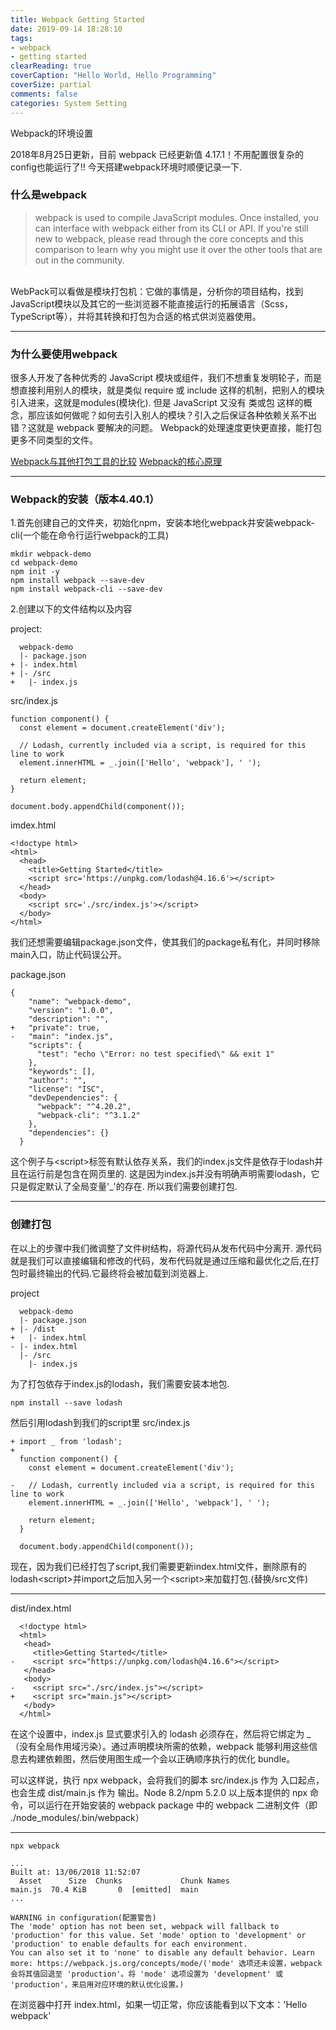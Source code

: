 ```yaml
---
title: Webpack Getting Started
date: 2019-09-14 18:28:10
tags:
- webpack
- getting started
clearReading: true
coverCaption: "Hello World, Hello Programming"
coverSize: partial
comments: false
categories: System Setting
---
```


Webpack的环境设置
<!--more-->

2018年8月25日更新，目前 webpack 已经更新值 4.17.1！不用配置很复杂的config也能运行了!!
今天搭建webpack环境时顺便记录一下.

### 什么是webpack
>webpack is used to compile JavaScript modules. Once installed, you can interface with webpack either from its CLI or API. If you're still new to webpack, please read through the core concepts and this comparison to learn why you might use it over the other tools that are out in the community.

<br>
WebPack可以看做是模块打包机：它做的事情是，分析你的项目结构，找到JavaScript模块以及其它的一些浏览器不能直接运行的拓展语言（Scss，TypeScript等），并将其转换和打包为合适的格式供浏览器使用。

***

### 为什么要使用webpack
很多人开发了各种优秀的 JavaScript 模块或组件，我们不想重复发明轮子，而是想直接利用别人的模块，就是类似 require 或 include 这样的机制，把别人的模块引入进来，这就是modules(模块化).
但是 JavaScript 又没有 类或包 这样的概念，那应该如何做呢？如何去引入别人的模块？引入之后保证各种依赖关系不出错？这就是 webpack 要解决的问题。
Webpack的处理速度更快更直接，能打包更多不同类型的文件。

[Webpack与其他打包工具的比较](https://webpack.js.org/comparison/)
[Webpack的核心原理](https://webpack.js.org/concepts/)

***

### Webpack的安装（版本4.40.1）
1.首先创建自己的文件夹，初始化npm，安装本地化webpack并安装webpack-cli(一个能在命令行运行webpack的工具)

```JS
mkdir webpack-demo
cd webpack-demo
npm init -y
npm install webpack --save-dev
npm install webpack-cli --save-dev
```

2.创建以下的文件结构以及内容

project:
```JS
  webpack-demo
  |- package.json
+ |- index.html
+ |- /src
+   |- index.js
```

src/index.js
```JS
function component() {
  const element = document.createElement('div');

  // Lodash, currently included via a script, is required for this line to work
  element.innerHTML = _.join(['Hello', 'webpack'], ' ');

  return element;
}

document.body.appendChild(component());
```

imdex.html
```JS
<!doctype html>
<html>
  <head>
    <title>Getting Started</title>
    <script src='https://unpkg.com/lodash@4.16.6'></script>
  </head>
  <body>
    <script src='./src/index.js'></script>
  </body>
</html>
```

我们还想需要编辑package.json文件，使其我们的package私有化，并同时移除main入口，防止代码误公开。

package.json
```JS
{
    "name": "webpack-demo",
    "version": "1.0.0",
    "description": "",
+   "private": true,
-   "main": "index.js",
    "scripts": {
      "test": "echo \"Error: no test specified\" && exit 1"
    },
    "keywords": [],
    "author": "",
    "license": "ISC",
    "devDependencies": {
      "webpack": "^4.20.2",
      "webpack-cli": "^3.1.2"
    },
    "dependencies": {}
  }
```

这个例子与&lt;script&gt;标签有默认依存关系，我们的index.js文件是依存于lodash并且在运行前是包含在网页里的.
这是因为index.js并没有明确声明需要lodash，它只是假定默认了全局变量'_'的存在.
所以我们需要创建打包.

***

### 创建打包
在以上的步骤中我们微调整了文件树结构，将源代码从发布代码中分离开.
源代码就是我们可以直接编辑和修改的代码，发布代码就是通过压缩和最优化之后,在打包时最终输出的代码.它最终将会被加载到浏览器上.

project
```JS
  webpack-demo
  |- package.json
+ |- /dist
+   |- index.html
- |- index.html
  |- /src
    |- index.js
```

为了打包依存于index.js的lodash，我们需要安装本地包.
```JS
npm install --save lodash
```

然后引用lodash到我们的script里
src/index.js
```JS
+ import _ from 'lodash';
+
  function component() {
    const element = document.createElement('div');

-   // Lodash, currently included via a script, is required for this line to work
    element.innerHTML = _.join(['Hello', 'webpack'], ' ');

    return element;
  }

  document.body.appendChild(component());
```
现在，因为我们已经打包了script,我们需要更新index.html文件，删除原有的lodash&lt;script&gt;并import之后加入另一个&lt;script&gt;来加载打包.(替换/src文件)

***
dist/index.html
```JS
  <!doctype html>
  <html>
   <head>
     <title>Getting Started</title>
-    <script src="https://unpkg.com/lodash@4.16.6"></script>
   </head>
   <body>
-    <script src="./src/index.js"></script>
+    <script src="main.js"></script>
   </body>
  </html>
```
在这个设置中，index.js 显式要求引入的 lodash 必须存在，然后将它绑定为 _（没有全局作用域污染）。通过声明模块所需的依赖，webpack 能够利用这些信息去构建依赖图，然后使用图生成一个会以正确顺序执行的优化 bundle。

可以这样说，执行 npx webpack，会将我们的脚本 src/index.js 作为 入口起点，也会生成 dist/main.js 作为 输出。Node 8.2/npm 5.2.0 以上版本提供的 npx 命令，可以运行在开始安装的 webpack package 中的 webpack 二进制文件（即 ./node_modules/.bin/webpack）

***
```JS
npx webpack

...
Built at: 13/06/2018 11:52:07
  Asset      Size  Chunks             Chunk Names
main.js  70.4 KiB       0  [emitted]  main
...

WARNING in configuration(配置警告)
The 'mode' option has not been set, webpack will fallback to 'production' for this value. Set 'mode' option to 'development' or 'production' to enable defaults for each environment.
You can also set it to 'none' to disable any default behavior. Learn more: https://webpack.js.org/concepts/mode/('mode' 选项还未设置，webpack 会将其值回退至 'production'。将 'mode' 选项设置为 'development' 或 'production'，来启用对应环境的默认优化设置。)
```
在浏览器中打开 index.html，如果一切正常，你应该能看到以下文本：'Hello webpack'
